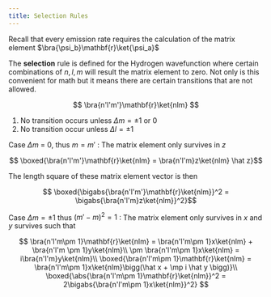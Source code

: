 ```yaml
---
title: Selection Rules
---
```


Recall that every emission rate requires the calculation of the matrix element $\bra{\psi_b}\mathbf{r}\ket{\psi_a}$

The **selection** rule is defined for the Hydrogen wavefunction where certain combinations of $n,l,m$ will result the matrix element to zero. Not only is this convenient for math but it means there are certain transitions that are not allowed.

$$ \bra{n'l'm'}\mathbf{r}\ket{nlm} $$

1. No transition occurs unless $\Delta m = \pm 1$ or $0$
2. No transition occur unless $\Delta l = \pm 1$

Case $\Delta m$ = 0, thus $m = m'$
: The matrix element only survives in $z$

$$ \boxed{\bra{n'l'm'}\mathbf{r}\ket{nlm} = \bra{n'l'm}z\ket{nlm} \hat z}$$

The length square of these matrix element vector is then

$$ \boxed{\bigabs{\bra{n'l'm'}\mathbf{r}\ket{nlm}}^2 = \bigabs{\bra{n'l'm}z\ket{nlm}}^2}$$

Case $\Delta m = \pm 1$ thus $(m'-m)^2 = 1$
: The matrix element only survives in $x$ and $y$ survives such that


$$ \bra{n'l'm\pm 1}\mathbf{r}\ket{nlm} = \bra{n'l'm\pm 1}x\ket{nlm} + \bra{n'l'm \pm 1}y\ket{nlm}\\
\pm \bra{n'l'm\pm 1}x\ket{nlm} = i\bra{n'l'm}y\ket{nlm}\\
\boxed{\bra{n'l'm\pm 1}\mathbf{r}\ket{nlm} = \bra{n'l'm\pm 1}x\ket{nlm}\bigg(\hat x + \mp i \hat y \bigg)}\\
\boxed{\abs{\bra{n'l'm\pm 1}\mathbf{r}\ket{nlm}}^2 = 2\bigabs{\bra{n'l'm\pm 1}x\ket{nlm}}^2}
$$

<!-- TODO: # Proof -->
